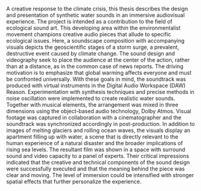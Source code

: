 A creative response to the climate crisis, this thesis describes the design and presentation of synthetic water sounds in an immersive audiovisual experience. The project is intended as a contribution to the field of ecological sound art. This developing area within the environmentalist movement champions creative audio pieces that allude to specific ecological issues. Here, a soundscape composition with accompanying visuals depicts the geoscientific stages of a storm surge, a prevalent, destructive event caused by climate change. The sound design and videography seek to place the audience at the center of the action, rather than at a distance, as in the common case of news reports. The driving motivation is to emphasize that global warming affects everyone and must be confronted universally.
With these goals in mind, the soundtrack was produced with virtual instruments in the Digital Audio Workspace (DAW) Reason. Experimentation with synthesis techniques and precise methods in noise oscillation were implemented to create realistic water sounds. Together with musical elements, the arrangement was mixed in three dimensions using the object-based audio technology, Dolby Atmos. Visual footage was captured in collaboration with a cinematographer and the soundtrack was synchronized accordingly in post-production. In addition to images of melting glaciers and rolling ocean waves, the visuals display an apartment filling up with water, a scene that is directly relevant to the human experience of a natural disaster and the broader implications of rising sea levels. The resultant film was shown in a space with surround sound and video capacity to a panel of experts. Their critical impressions indicated that the creative and technical components of the sound design were successfully executed and that the meaning behind the piece was clear and moving. The level of immersion could be intensified with stronger spatial effects that further personalize the experience.
